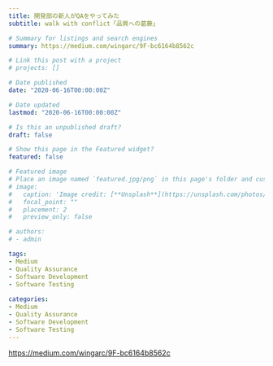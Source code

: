 ```yaml
---
title: 開発部の新人がQAをやってみた
subtitle: walk with conflict「品質への葛藤」

# Summary for listings and search engines
summary: https://medium.com/wingarc/9F-bc6164b8562c

# Link this post with a project
# projects: []

# Date published
date: "2020-06-16T00:00:00Z"

# Date updated
lastmod: "2020-06-16T00:00:00Z"

# Is this an unpublished draft?
draft: false

# Show this page in the Featured widget?
featured: false

# Featured image
# Place an image named `featured.jpg/png` in this page's folder and customize its options here.
# image:
#   caption: 'Image credit: [**Unsplash**](https://unsplash.com/photos/CpkOjOcXdUY)'
#   focal_point: ""
#   placement: 2
#   preview_only: false

# authors:
# - admin

tags:
- Medium
- Quality Assurance
- Software Development
- Software Testing
  
categories:
- Medium
- Quality Assurance
- Software Development
- Software Testing
---
```


https://medium.com/wingarc/9F-bc6164b8562c